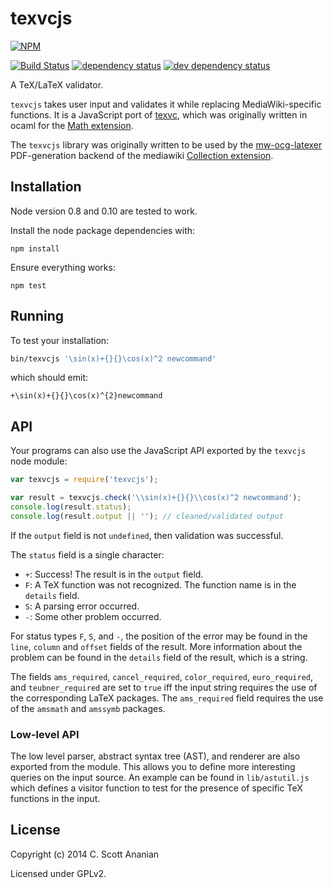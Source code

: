 # texvcjs
[![NPM][NPM1]][NPM2]

[![Build Status][1]][2] [![dependency status][3]][4] [![dev dependency status][5]][6]

A TeX/LaTeX validator.

`texvcjs` takes user input and validates it while replacing
MediaWiki-specific functions.  It is a JavaScript port of [texvc],
which was originally written in ocaml for the [Math extension].

The `texvcjs` library was originally written to be used by the
[mw-ocg-latexer] PDF-generation backend of the mediawiki
[Collection extension].

## Installation

Node version 0.8 and 0.10 are tested to work.

Install the node package dependencies with:
```
npm install
```
Ensure everything works:
```
npm test
```

## Running

To test your installation:
```sh
bin/texvcjs '\sin(x)+{}{}\cos(x)^2 newcommand'
```
which should emit:
```
+\sin(x)+{}{}\cos(x)^{2}newcommand
```

## API

Your programs can also use the JavaScript API exported by the
`texvcjs` node module:
```js
var texvcjs = require('texvcjs');

var result = texvcjs.check('\\sin(x)+{}{}\\cos(x)^2 newcommand');
console.log(result.status);
console.log(result.output || ''); // cleaned/validated output
```

If the `output` field is not `undefined`, then validation was successful.

The `status` field is a single character:
* `+`: Success! The result is in the `output` field.
* `F`: A TeX function was not recognized.  The function name is in the
  `details` field.
* `S`: A parsing error occurred.
* `-`: Some other problem occurred.

For status types `F`, `S`, and `-`, the position of the error may be found
in the `line`, `column` and `offset` fields of the result.  More information
about the problem can be found in the `details` field of the result, which
is a string.

The fields `ams_required`, `cancel_required`, `color_required`,
`euro_required`, and `teubner_required` are set to `true` iff the input
string requires the use of the corresponding LaTeX packages.
The `ams_required` field requires the use of the `amsmath` and `amssymb`
packages.

### Low-level API

The low level parser, abstract syntax tree (AST), and renderer are also
exported from the module.  This allows you to define more interesting
queries on the input source.  An example can be found in `lib/astutil.js`
which defines a visitor function to test for the presence of specific
TeX functions in the input.

## License

Copyright (c) 2014 C. Scott Ananian

Licensed under GPLv2.

[mw-ocg-latexer]: https://github.com/wikimedia/mediawiki-extensions-Collection-OfflineContentGenerator-latex_renderer
[texvc]: https://git.wikimedia.org/blob/mediawiki%2Fextensions%2FMath/REL1_23/texvccheck%2FREADME
[Math extension]: https://www.mediawiki.org/wiki/Extension:Math
[Collection extension]: https://www.mediawiki.org/wiki/Extension:Collection

[NPM1]: https://nodei.co/npm/texvcjs.svg
[NPM2]: https://nodei.co/npm/texvcjs/

[1]: https://travis-ci.org/cscott/texvcjs.svg
[2]: https://travis-ci.org/cscott/texvcjs
[3]: https://david-dm.org/cscott/texvcjs.svg
[4]: https://david-dm.org/cscott/texvcjs
[5]: https://david-dm.org/cscott/texvcjs/dev-status.svg
[6]: https://david-dm.org/cscott/texvcjs#info=devDependencies
